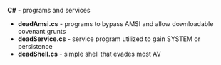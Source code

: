 <b>C#</b> - programs and services
- <B>deadAmsi.cs</B> - programs to bypass AMSI and allow downloadable covenant grunts
- <b>deadService.cs</b> - service program utilized to gain SYSTEM or persistence
- <b>deadShell.cs</b> - simple shell that evades most AV
<br>
